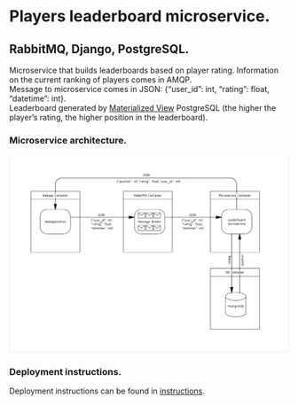 # Players leaderboard microservice.
## RabbitMQ, Django, PostgreSQL.
Microservice that builds leaderboards based on player rating. Information on the current ranking of players comes in AMQP.
<br>
Message to microservice comes in JSON: {“user_id”: int, “rating”: float, “datetime”: int<timestamp>}.
<br>
Leaderboard generated  by [Materialized View](https://postgrespro.ru/docs/postgrespro/9.5/rules-materializedviews) PostgreSQL (the higher the player’s rating, the
higher position in the leaderboard).
### Microservice architecture.
![Microservice architecture](Instructions/micro_architecture.png)
### Deployment instructions.
Deployment instructions can be found in [instructions](Instructions/deploy_instruction.pdf).
